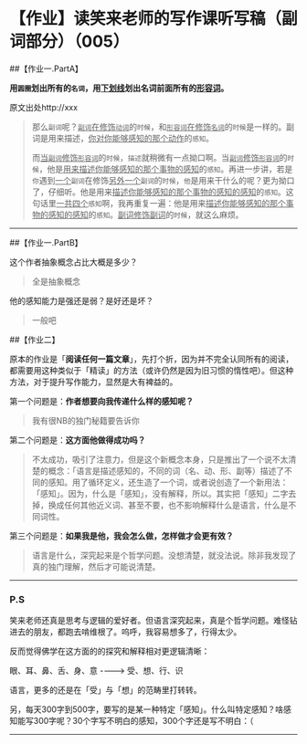 # 【作业】读笑来老师的写作课听写稿（副词部分）（005）

##【作业一.PartA】

**用`圆圈`划出所有的`名词`，用<u>下划线</u>划出名词前面所有的<u>形容词</u>。**

原文出处http://xxx

> 那么`副词`呢？<u>`副词`在修饰`动词`</u>的`时候`，和<u>`形容词`在修饰`名词`</u>的`时候`是一样的。副词是用来描述，<u>你对你能够感知的那个动作</u>的`感知`。
>
> 而<u>当`副词`修饰`形容词`</u>的`时候`，`描述`就稍微有一点拗口啊。当<u>`副词`修饰`形容词`</u>的`时候`，他是<u>用来描述你能够感知的那个事物的感知</u>的`感知`。再进一步讲，若是`你`遇到<u>一个</u>`副词`在修饰<u>另外一个</u>`副词`的`时候`，`他`是用来干什么的呢？更为拗口了，仔细听。他是用来<u>描述你能够感知的那个事物的感知的感知</u>的`感知`。这句话里<u>一共</u><u>四个</u>`感知`啊，我再重复一遍：他是用来<u>描述你能够感知的那个事物的感知的感知</u>的`感知`。<u>副词修饰副词</u>的`时候`，就这么麻烦。

----

##【作业一.PartB】

这个作者抽象概念占比大概是多少？

> 全是抽象概念

他的感知能力是强还是弱？是好还是坏？

> 一般吧

##【作业二】

原本的作业是「**阅读任何一篇文章**」，先打个折，因为并不完全认同所有的阅读，都需要用这种类似于「精读」的方法（或许仍然是因为旧习惯的惰性吧）。但这种方法，对于提升写作能力，显然是大有裨益的。

第一个问题是：**作者想要向我传递什么样的感知呢？**

> 我有很NB的独门秘籍要告诉你

第二个问题是：**这方面他做得成功吗？**

> 不太成功，吸引了注意力，但是这个新概念本身，只是推出了一个说不太清楚的概念：「语言是描述感知的，不同的词（名、动、形、副等）描述了不同的感知。用了循环定义，还生造了一个词，或者说创造了一个新用法：「感知」。因为，什么是「感知」，没有解释，所以。其实把「感知」二字去掉，换成任何其他近义词、甚至不要，也不影响解释什么是语言，什么是不同词性。

第三个问题是：**如果我是他，我会怎么做，怎样做才会更有效？**

> 语言是什么，深究起来是个哲学问题。没想清楚，就没法说。除非我发现了真的独门理解，然后才可能说清楚。

----

### P.S

笑来老师还真是思考与逻辑的爱好者。但语言深究起来，真是个哲学问题。难怪钻进去的朋友，都跑去啃维根了。呜呼，我容易想多了，行得太少。

反而觉得佛学在这方面的的探究和解释相对更逻辑清晰：

眼、耳、鼻、舌、身、意   ----> 受、想、行、识

语言，更多的还是在「受」与「想」的范畴里打转转。

另，每天300字到500字，要写的是某一种特定「感知」。什么叫特定感知？啥感知能写300字呢？30个字写不明白的感知，300个字还是写不明白：（

----

